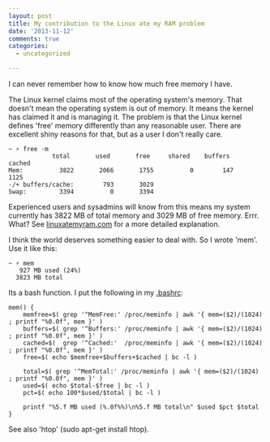 ```yaml
---
layout: post
title: My contribution to the Linux ate my RAM problem
date: '2013-11-12'
comments: true
categories:
  - uncategorized

---
```


I can never remember how to know how much free memory I have.

The Linux kernel claims most of the operating system's memory.  That doesn't
mean the operating system is out of memory.  It means the kernel has claimed it
and is managing it.  The problem is that the Linux kernel defines 'free' memory
differently than any reasonable user.  There are excellent shiny reasons for
that, but as a user I don't really care.

    ~ ⚡ free -m 
                total       used       free     shared    buffers     cached
    Mem:          3822       2066       1755          0        147       1125
    -/+ buffers/cache:        793       3029
    Swap:         3394          0       3394

Experienced users and sysadmins will know from this means my system currently
has 3822 MB of total memory and 3029 MB of free memory.  Errr.  What?  See
[linuxatemyram.com](http://www.linuxatemyram.com) for a more detailed
explanation.  

I think the world deserves something easier to deal with.  So I wrote 'mem'.
Use it like this:

    ~ ⚡ mem
       927 MB used (24%)
      3823 MB total

Its a bash function.  I put the following in my
[.bashrc](https://github.com/kablamo/dotfiles/blob/master/links/.bash/aliases.sh):

    mem() {
        memfree=$( grep '^MemFree:' /proc/meminfo | awk '{ mem=($2)/(1024) ; printf "%0.0f", mem }' )
        buffers=$( grep '^Buffers:' /proc/meminfo | awk '{ mem=($2)/(1024) ; printf "%0.0f", mem }' )
        cached=$(  grep '^Cached:'  /proc/meminfo | awk '{ mem=($2)/(1024) ; printf "%0.0f", mem }' )
        free=$( echo $memfree+$buffers+$cached | bc -l )

        total=$( grep '^MemTotal:' /proc/meminfo | awk '{ mem=($2)/(1024) ; printf "%0.0f", mem }' )
        used=$( echo $total-$free | bc -l )
        pct=$( echo 100*$used/$total | bc -l )

        printf "%5.f MB used (%.0f%%)\n%5.f MB total\n" $used $pct $total
    }

See also 'htop' (sudo apt-get install htop).
